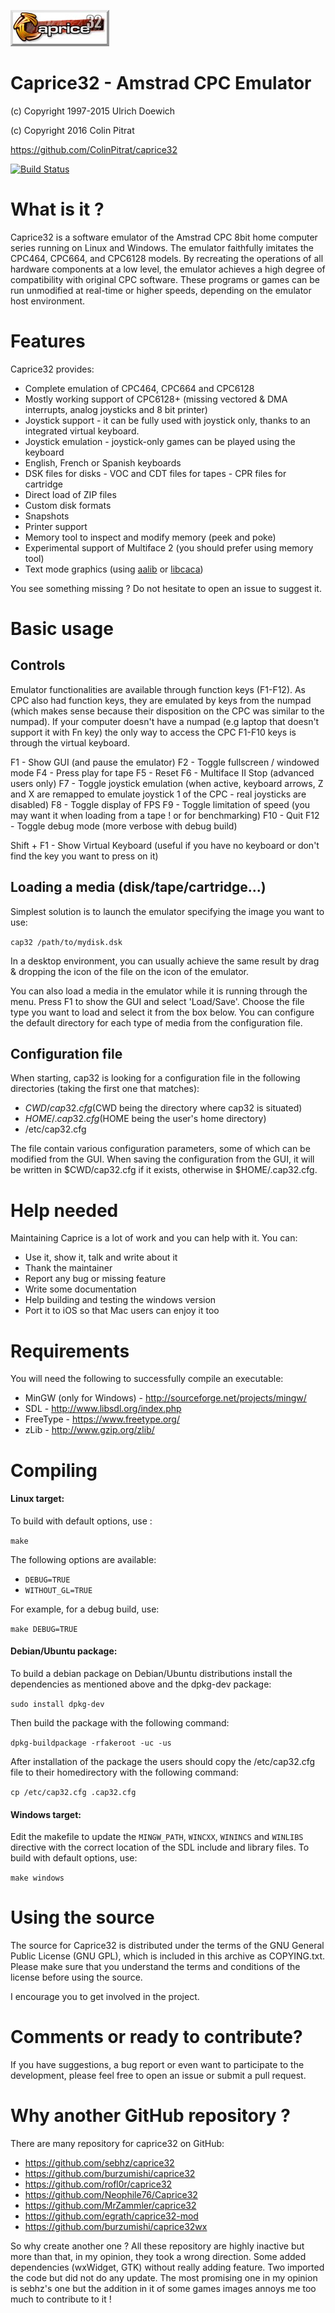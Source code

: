 ![Caprice32 logo](https://raw.githubusercontent.com/ColinPitrat/caprice32/master/resources/cap32logo.bmp)
# Caprice32 - Amstrad CPC Emulator

(c) Copyright 1997-2015 Ulrich Doewich

(c) Copyright 2016 Colin Pitrat

https://github.com/ColinPitrat/caprice32

[![Build Status](https://travis-ci.org/ColinPitrat/caprice32.svg?branch=master)](https://travis-ci.org/ColinPitrat/caprice32)

# What is it ?

Caprice32 is a software emulator of the Amstrad CPC 8bit home computer series running on Linux and Windows. The emulator faithfully imitates the CPC464, CPC664, and CPC6128 models. By recreating the operations of all hardware components at a low level, the emulator achieves a high degree of compatibility with original CPC software. These programs or games can be run unmodified at real-time or higher speeds, depending on the emulator host environment.

# Features

Caprice32 provides:
  * Complete emulation of CPC464, CPC664 and CPC6128
  * Mostly working support of CPC6128+ (missing vectored & DMA interrupts, analog joysticks and 8 bit printer)
  * Joystick support - it can be fully used with joystick only, thanks to an integrated virtual keyboard.
  * Joystick emulation - joystick-only games can be played using the keyboard
  * English, French or Spanish keyboards
  * DSK files for disks - VOC and CDT files for tapes - CPR files for cartridge
  * Direct load of ZIP files
  * Custom disk formats
  * Snapshots
  * Printer support
  * Memory tool to inspect and modify memory (peek and poke)
  * Experimental support of Multiface 2 (you should prefer using memory tool)
  * Text mode graphics (using [aalib](http://aa-project.sourceforge.net/aalib/) or [libcaca](http://caca.zoy.org/wiki/libcaca))

You see something missing ? Do not hesitate to open an issue to suggest it.

# Basic usage

## Controls

Emulator functionalities are available through function keys (F1-F12).
As CPC also had function keys, they are emulated by keys from the numpad (which makes sense because their disposition on the CPC was similar to the numpad).
If your computer doesn't have a numpad (e.g laptop that doesn't support it with Fn key) the only way to access the CPC F1-F10 keys is through the virtual keyboard.

F1 - Show GUI (and pause the emulator)
F2 - Toggle fullscreen / windowed mode
F4 - Press play for tape
F5 - Reset
F6 - Multiface II Stop (advanced users only)
F7 - Toggle joystick emulation (when active, keyboard arrows, Z and X are remapped to emulate joystick 1 of the CPC - real joysticks are disabled)
F8 - Toggle display of FPS
F9 - Toggle limitation of speed (you may want it when loading from a tape ! or for benchmarking)
F10 - Quit
F12 - Toggle debug mode (more verbose with debug build)

Shift + F1 - Show Virtual Keyboard (useful if you have no keyboard or don't find the key you want to press on it)

## Loading a media (disk/tape/cartridge...)

Simplest solution is to launch the emulator specifying the image you want to use:

`cap32 /path/to/mydisk.dsk`

In a desktop environment, you can usually achieve the same result by drag & dropping the icon of the file on the icon of the emulator.


You can also load a media in the emulator while it is running through the menu. Press F1 to show the GUI and select 'Load/Save'.
Choose the file type you want to load and select it from the box below.
You can configure the default directory for each type of media from the configuration file.

## Configuration file

When starting, cap32 is looking for a configuration file in the following directories (taking the first one that matches):
  * $CWD/cap32.cfg ($CWD being the directory where cap32 is situated)
  * $HOME/.cap32.cfg ($HOME being the user's home directory)
  * /etc/cap32.cfg

The file contain various configuration parameters, some of which can be modified from the GUI.
When saving the configuration from the GUI, it will be written in $CWD/cap32.cfg if it exists, otherwise in $HOME/.cap32.cfg.

# Help needed

Maintaining Caprice is a lot of work and you can help with it.
You can:
  * Use it, show it, talk and write about it
  * Thank the maintainer
  * Report any bug or missing feature
  * Write some documentation
  * Help building and testing the windows version
  * Port it to iOS so that Mac users can enjoy it too

# Requirements

You will need the following to successfully compile an executable:

  * MinGW (only for Windows) - http://sourceforge.net/projects/mingw/
  * SDL - http://www.libsdl.org/index.php
  * FreeType - https://www.freetype.org/
  * zLib - http://www.gzip.org/zlib/

# Compiling

#### Linux target:

To build with default options, use :

`make`

The following options are available:

 * `DEBUG=TRUE`
 * `WITHOUT_GL=TRUE`

For example, for a debug build, use:

`make DEBUG=TRUE`

#### Debian/Ubuntu package:

To build a debian package on Debian/Ubuntu distributions install the dependencies as mentioned above and the dpkg-dev package:

`sudo install dpkg-dev`

Then build the package with the following command:

`dpkg-buildpackage -rfakeroot -uc -us`

After installation of the package the users should copy the /etc/cap32.cfg file to their homedirectory with the following command:

`cp /etc/cap32.cfg .cap32.cfg`

#### Windows target:

Edit the makefile to update the `MINGW_PATH`, `WINCXX`, `WININCS` and `WINLIBS` directive with the correct location of the SDL include and library files.
To build with default options, use:

`make windows`

# Using the source

The source for Caprice32 is distributed under the terms of the GNU General Public License (GNU GPL), which is included in this archive as COPYING.txt. Please make sure that you understand the terms and conditions of the license before using the source.

I encourage you to get involved in the project.

# Comments or ready to contribute?

If you have suggestions, a bug report or even want to participate to the development, please feel free to open an issue or submit a pull request.

# Why another GitHub repository ?

There are many repository for caprice32 on GitHub:

  * https://github.com/sebhz/caprice32
  * https://github.com/burzumishi/caprice32
  * https://github.com/rofl0r/caprice32
  * https://github.com/Neophile76/Caprice32
  * https://github.com/MrZammler/caprice32
  * https://github.com/egrath/caprice32-mod
  * https://github.com/burzumishi/caprice32wx

So why create another one ? All these repository are highly inactive but more than that, in my opinion, they took a wrong direction. Some added dependencies (wxWidget, GTK) without really adding feature. Two imported the code but did not do any update. The most promising one in my opinion is sebhz's one but the addition in it of some games images annoys me too much to contribute to it !
